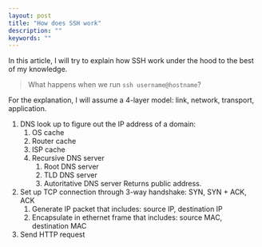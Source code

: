 ```yaml
---
layout: post
title: "How does SSH work"
description: ""
keywords: ""
---
```


In this article, I will try to explain how SSH work under the hood to the best
of my knowledge.

> What happens when we run `ssh username@hostname`?

For the explanation, I will assume a 4-layer model: link, network, transport,
application.

1. DNS look up to figure out the IP address of a domain:
   1. OS cache
   2. Router cache
   3. ISP cache
   4. Recursive DNS server
      1. Root DNS server
      2. TLD DNS server
      3. Autoritative DNS server
   Returns public address.
2. Set up TCP connection through 3-way handshake: SYN, SYN + ACK, ACK
    1. Generate IP packet that includes: source IP, destination IP
    2. Encapsulate in ethernet frame that includes: source MAC, destination MAC
3. Send HTTP request
